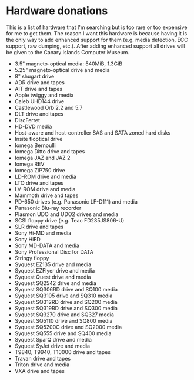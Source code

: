 Hardware donations
==================

This is a list of hardware that I'm searching but is too rare or too expensive for me to get them.
The reason I want this hardware is because having it is the only way to add enhanced support for them (e.g. media detection, ECC support, raw dumping, etc.).
After adding enhanced support all drives will be given to the Canary Islands Computer Museum.

- 3.5" magneto-optical media: 540MiB, 1.3GiB
- 5.25" magneto-optical drive and media
- 8" shugart drive
- ADR drive and tapes
- AIT drive and tapes
- Apple twiggy and media
- Caleb UHD144 drive
- Castlewood Orb 2.2 and 5.7
- DLT drive and tapes
- DiscFerret
- HD-DVD media
- Host-aware and host-controller SAS and SATA zoned hard disks
- Insite floptical drive
- Iomega Bernoulli
- Iomega Ditto drive and tapes
- Iomega JAZ and JAZ 2
- Iomega REV
- Iomega ZIP750 drive
- LD-ROM drive and media
- LTO drive and tapes
- LV-ROM drive and media
- Mammoth drive and tapes
- PD-650 drives (e.g. Panasonic LF-D111) and media
- Panasonic Blu-ray recorder
- Plasmon UDO and UDO2 drives and media
- SCSI floppy drive (e.g. Teac FD235JS806-U)
- SLR drive and tapes
- Sony Hi-MD and media
- Sony HiFD
- Sony MD-DATA and media
- Sony Professional Disc for DATA
- Stringy floppy
- Syquest EZ135 drive and media
- Syquest EZFlyer drive and media
- Syquest Quest drive and media
- Syquest SQ2542 drive and media
- Syquest SQ306RD drive and SQ100 media
- Syquest SQ3105 drive and SQ310 media
- Syquest SQ312RD drive and SQ200 media
- Syquest SQ319RD drive and SQ300 media
- Syquest SQ3270 drive and SQ327 media
- Syquest SQ5110 drive and SQ800 media
- Syquest SQ5200C drive and SQ2000 media
- Syquest SQ555 drive and SQ400 media
- Syquest SparQ drive and media
- Syquest SyJet drive and media
- T9840, T9940, T10000 drive and tapes
- Travan drive and tapes
- Triton drive and media
- VXA drive and tapes
